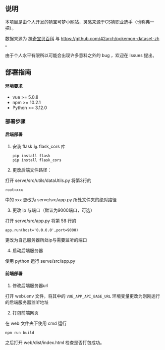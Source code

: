 ## 说明

本项目是由个人开发的猜宝可梦小网站，灵感来源于CS猜职业选手（也称弗一把）。

数据来源为 [神奇宝贝百科](https://wiki.52poke.com/wiki/%E4%B8%BB%E9%A1%B5) 与 https://github.com/42arch/pokemon-dataset-zh 。

由于个人水平有限所以可能会出现许多意料之外的 bug ，欢迎在 Issues 提出。

## 部署指南

#### 环境要求

- vue >= 5.0.8
- npm >= 10.2.1
- Python >= 3.12.0

### 部署步骤

#### 后端部署

1. 安装 flask 与 flask_cors 库

   ```
   pip install flask
   pip install flask_cors 
   ```

2. 更改后端文件路径：

打开 serve/src/utils/dataUtils.py 将第3行的

```python
root=xxx
```

中的 `xxx` 更改为 serve/src/app.py 所处文件夹的绝对路径

3. 更改 ip 与端口（默认为9000端口，可选）

打开 serve/src/app.py 将第 58 行的

```
app.run(host='0.0.0.0',port=9000)
```

更改为自己服务器所处ip与需要监听的端口

4. 启动后端服务器

使用 python 运行 serve/src/app.py 

#### 前端部署

1. 修改后端服务器url

打开 web/.env 文件，将其中的 `VUE_APP_API_BASE_URL` 环境变量更改为刚刚运行的后端服务器监听地址

2. 打包前端网页

在 web 文件夹下使用 cmd 运行

```
npm run build
```

之后打开 web/dist/index.html 检查是否打包成功。
